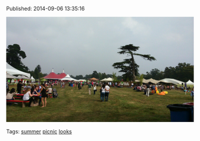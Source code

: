 


Published: 2014-09-06 13:35:16

![](96784239157-0.jpg)

Tags: [summer](tag-summer.md) [picnic](tag-picnic.md) [looks](tag-looks.md)

